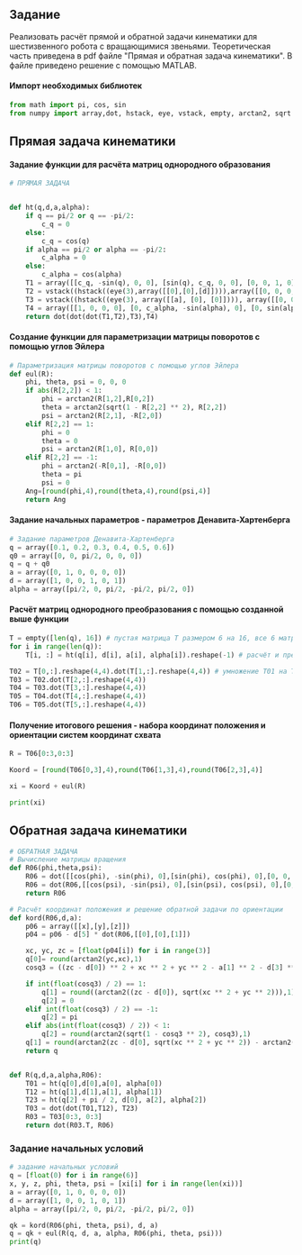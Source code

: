 ## Задание
Реализовать расчёт прямой и обратной задачи кинематики для шестизвенного робота с вращающимися звеньями.
Теоретическая часть приведена в pdf файле "Прямая и обратная задача кинематики". В файле приведено решение с помощью MATLAB.
#### Импорт необходимых библиотек
```python
from math import pi, cos, sin
from numpy import array,dot, hstack, eye, vstack, empty, arctan2, sqrt
```
## Прямая задача кинематики
#### Задание функции для расчёта матриц однородного образования

```python
# ПРЯМАЯ ЗАДАЧА


def ht(q,d,a,alpha):
    if q == pi/2 or q == -pi/2:
        c_q = 0
    else:
        c_q = cos(q)
    if alpha == pi/2 or alpha == -pi/2:
        c_alpha = 0
    else:
        c_alpha = cos(alpha)
    T1 = array([[c_q, -sin(q), 0, 0], [sin(q), c_q, 0, 0], [0, 0, 1, 0],[0, 0, 0, 1]])
    T2 = vstack((hstack((eye(3),array([[0],[0],[d]]))),array([[0, 0, 0, 1]])))
    T3 = vstack((hstack((eye(3), array([[a], [0], [0]]))), array([[0, 0, 0, 1]])))
    T4 = array([[1, 0, 0, 0], [0, c_alpha, -sin(alpha), 0], [0, sin(alpha), c_alpha, 0],[0, 0, 0, 1]])
    return dot(dot(dot(T1,T2),T3),T4)
```
#### Создание функции для параметризации матрицы поворотов с помощью углов Эйлера
```python
# Параметризация матрицы поворотов с помощью углов Эйлера
def eul(R):
    phi, theta, psi = 0, 0, 0
    if abs(R[2,2]) < 1:
        phi = arctan2(R[1,2],R[0,2])
        theta = arctan2(sqrt(1 - R[2,2] ** 2), R[2,2])
        psi = arctan2(R[2,1], -R[2,0])
    elif R[2,2] == 1:
        phi = 0
        theta = 0
        psi = arctan2(R[1,0], R[0,0])
    elif R[2,2] == -1:
        phi = arctan2(-R[0,1], -R[0,0])
        theta = pi
        psi = 0
    Ang=[round(phi,4),round(theta,4),round(psi,4)]
    return Ang
```
#### Задание начальных параметров - параметров Денавита-Хартенберга
```python
# Задание параметров Денавита-Хартенберга
q = array([0.1, 0.2, 0.3, 0.4, 0.5, 0.6])
q0 = array([0, 0, pi/2, 0, 0, 0])
q = q + q0
a = array([0, 1, 0, 0, 0, 0])
d = array([1, 0, 0, 1, 0, 1])
alpha = array([pi/2, 0, pi/2, -pi/2, pi/2, 0])
```
#### Расчёт матриц однородного преобразования с помощью созданной выше функции
```python
T = empty([len(q), 16]) # пустая матрица Т размером 6 на 16, все 6 матриц представить как строку
for i in range(len(q)):
    T[i, :] = ht(q[i], d[i], a[i], alpha[i]).reshape(-1) # расчёт и представление в виде строки

T02 = T[0,:].reshape(4,4).dot(T[1,:].reshape(4,4)) # умножение Т01 на Т12
T03 = T02.dot(T[2,:].reshape(4,4))
T04 = T03.dot(T[3,:].reshape(4,4))
T05 = T04.dot(T[4,:].reshape(4,4))
T06 = T05.dot(T[5,:].reshape(4,4))
```
#### Получение итогового решения - набора координат положения и ориентации систем координат схвата
```python
R = T06[0:3,0:3]

Koord = [round(T06[0,3],4),round(T06[1,3],4),round(T06[2,3],4)]

xi = Koord + eul(R)

print(xi)
```
## Обратная задача кинематики
```python
# ОБРАТНАЯ ЗАДАЧА
# Вычисление матрицы вращения
def R06(phi,theta,psi):
    R06 = dot([[cos(phi), -sin(phi), 0],[sin(phi), cos(phi), 0],[0, 0, 1]],[[cos(theta), 0, sin(theta)],[0, 1, 0],[-sin(theta), 0, cos(theta)]])
    R06 = dot(R06,[[cos(psi), -sin(psi), 0],[sin(psi), cos(psi), 0],[0, 0, 1]])
    return R06

# Расчёт координат положения и решение обратной задачи по ориентации
def kord(R06,d,a):
    p06 = array([[x],[y],[z]])
    p04 = p06 - d[5] * dot(R06,[[0],[0],[1]])

    xc, yc, zc = [float(p04[i]) for i in range(3)]
    q[0]= round(arctan2(yc,xc),1)
    cosq3 = ((zc - d[0]) ** 2 + xc ** 2 + yc ** 2 - a[1] ** 2 - d[3] ** 2) / (2 * a[1] * d[3])

    if int(float(cosq3) / 2) == 1:
        q[1] = round((arctan2((zc - d[0]), sqrt(xc ** 2 + yc ** 2))),1)
        q[2] = 0
    elif int(float(cosq3) / 2) == -1:
        q[2] = pi
    elif abs(int(float(cosq3) / 2)) < 1:
        q[2] = round(arctan2(sqrt(1 - cosq3 ** 2), cosq3),1)
    q[1] = round(arctan2(zc - d[0], sqrt(xc ** 2 + yc ** 2)) - arctan2(d[3] * sin(q[2]), a[1] + d[3] * cos(q[2])),1)
    return q


def R(q,d,a,alpha,R06):
    T01 = ht(q[0],d[0],a[0], alpha[0])
    T12 = ht(q[1],d[1],a[1], alpha[1])
    T23 = ht(q[2] + pi / 2, d[0], a[2], alpha[2])
    T03 = dot(dot(T01,T12), T23)
    R03 = T03[0:3, 0:3]
    return dot(R03.T, R06)
```
### Задание начальных условий
```python
# задание начальных условий
q = [float(0) for i in range(6)]
x, y, z, phi, theta, psi = [xi[i] for i in range(len(xi))]
a = array([0, 1, 0, 0, 0, 0])
d = array([1, 0, 0, 1, 0, 1])
alpha = array([pi/2, 0, pi/2, -pi/2, pi/2, 0])

qk = kord(R06(phi, theta, psi), d, a)
q = qk + eul(R(q, d, a, alpha, R06(phi, theta, psi)))
print(q)
```

